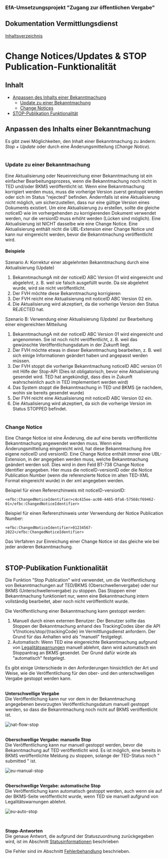 ### EfA-Umsetzungsprojekt "Zugang zur öffentlichen Vergabe"
## Dokumentation Vermittlungsdienst
[Inhaltsverzeichnis](/documentation/documentation.md)
<br>

# Change Notices/Updates & STOP Publication-Funktionalität

## Inhalt
- [Anpassen des Inhalts einer Bekanntmachung](#stop-oder-change)
    - [Update zu einer Bekanntmachung](#update)
	- [Change Notices](#change-notice)
- [STOP-Publikation Funktionalität](#stop-func)

## Anpassen des Inhalts einer Bekanntmachung<span id='stop-oder-change'>
Es gibt zwei Möglichkeiten, den Inhalt einer Bekanntmachung zu ändern: *Stop + Update* oder durch eine Änderungsmitteilung (*Change Notice*).
<br><br>

### Update zu einer Bekanntmachung<span id='update'>
Eine Aktualisierung oder Neueinreichung einer Bekanntmachung ist ein einfacher Bearbeitungsprozess, wenn die Bekanntmachung noch nicht in TED und/oder BKMS veröffentlicht ist. Wenn eine Bekanntmachung korrigiert werden muss, muss die vorherige Version zuerst gestoppt werden oder sich im Status "rejected" befinden. Andernfalls ist eine Aktualisierung nicht möglich, um sicherzustellen, dass nur eine gültige Version eines Dokuments existiert. Um eine Aktualisierung zu erstellen, sollte die gleiche noticeID wie im vorhergehenden zu korrigierenden Dokument verwendet werden, nur die versionID muss erhöht werden (Lücken sind möglich). Eine Aktualisierung ist NICHT dasselbe wie eine Change Notice. Eine Aktualisierung enthält nicht die UBL-Extension einer Change Notice und kann nur eingereicht werden, bevor die Bekanntmachung veröffentlicht wird.
<br>

#### **Beispiele**

Szenario A: Korrektur einer abgelehnten Bekanntmachung durch eine Aktualisierung (Update)

1. BekanntmachungA mit der noticeID ABC Version 01 wird eingereicht und abgelehnt, z. B. weil sie falsch ausgefüllt wurde. Da sie abgelehnt wurde, wird sie nicht veröffentlicht.
2. Der FVH möchte diese Bekanntmachung korrigieren
3. Der FVH reicht eine Aktualisierung mit noticeID ABC Version 02 ein.
4. Die Aktualisierung wird akzeptiert, da die vorherige Version den Status REJECTED hat.

Szenario B: Verwendung einer Aktualisierung (Update) zur Bearbeitung einer eingereichten Mitteilung

1. BekanntmachungA mit der noticeID ABC Version 01 wird eingereicht und angenommen. Sie ist noch nicht veröffentlicht, z. B. weil das gewünschte Veröffentlichungsdatum in der Zukunft liegt.
2. Der FVH möchte etwas in dieser Bekanntmachung bearbeiten, z. B. weil sich einige Informationen geändert haben und angepasst werden müssen.
3. Der FVH stoppt die vorherige Bekanntmachung noticeID ABC version 01 mit Hilfe der Stop-API (Dies ist obligatorisch, bevor eine Aktualisierung gesendet wird. TED hat angekündigt, dass dies in Zukunft wahrscheinlich auch in TED implementiert werden wird)
4. Das System stoppt die Bekanntmachung in TED und BKMS (je nachdem, wohin sie bereits gesendet wurde)
5. Der FVH reicht eine Aktualisierung mit noticeID ABC Version 02 ein.
6. Die Aktualisierung wird akzeptiert, da sich die vorherige Version im Status STOPPED befindet.
<br><br>

### Change Notice<span id='change-notice'>
Eine Change Notice ist eine Änderung, die auf eine bereits veröffentlichte Bekanntmachung angewendet werden muss. Wenn eine Änderungsmitteilung eingereicht wird, hat diese Bekanntmachung ihre eigene noticeID und versionID. Eine Change Notice enthält immer eine UBL-Extension, in der angegeben werden muss, welche Bekanntmachung geändert werden soll. Dies wird in dem Feld BT-738 Change Notice Identifier angegeben. Hier muss die noticeID-versionID oder die Notice Publication Number (wenn die referenzierte Notice im alten TED-XML Format eingereicht wurde) in der xml angegeben werden.

Beispiel für einen Referenzhinweis mit noticeID-versionID:

`<efbc:ChangedNoticeIdentifier>c4c415ee-ac08-4465-8fa6-57568cf69462-01</efbc:ChangedNoticeIdentifier>`

Beispiel für einen Referenzhinweis unter Verwendung der Notice Publication Number:

`<efbc:ChangedNoticeIdentifier>01234567-2022</efbc:ChangedNoticeIdentifier>`

Das Verfahren zur Einreichung einer Change Notice ist das gleiche wie bei jeder anderen Bekanntmachung.
<br><br>

## STOP-Publikation Funktionalität<span id='stop-func'>
Die Funktion "Stop Publication" wird verwendet, um die Veröffentlichung von Bekanntmachungen auf TED/BKMS (Oberschwellenvergabe) oder nur BKMS (Unterschwellenvergabe) zu stoppen. Das Stoppen einer Bekanntmachung funktioniert nur, wenn eine Bekanntmachung intern vollständig bearbeitet, aber noch nicht veröffentlicht wurde. 

Die Veröffentlichung einer Bekanntmachung kann gestoppt werden:
1. Manuell durch einen externen Benutzer:
Der Benutzer sollte das Stoppen der Bekanntmachung anhand des TrackingCodes über die API V1/notices/stop/{trackingCode} im Vermittlungsdienst anfordern. Der Grund für das Anhalten wird als "manuell" festgelegt.
2. Automatisch: Wenn TED eine eingereichte Bekanntmachung aufgrund von [Legalitätswarnungen](Fehlerbehandlung.md/#lawfullness) manuell ablehnt, dann wird automatisch ein Stoppantrag an BKMS gesendet. Der Grund dafür würde als "automatisch" festgelegt.

Es gibt einige Unterschiede in den Anforderungen hinsichtlich der Art und Weise, wie die Veröffentlichung für den ober- und den unterschwelligen Vergabe gestoppt werden kann.
 <br> <br>

**Unterschwellige Vergabe** <br>
Die Veröffentlichung kann nur vor dem in der Bekanntmachung angegebenen bevorzugten Veröffentlichungsdatum manuell gestoppt werden, so dass die Bekanntmachung noch nicht auf BKMS veröffentlicht ist.

![nat-flow-stop](images/nat-flow-stop.png)
 <br> <br>

**Oberschwellige Vergabe: manuelle Stop** <br>
Die Veröffentlichung kann nur manuell gestoppt werden, bevor die Bekanntmachung auf TED veröffentlicht wird. Es ist möglich, eine bereits in BKMS veröffentlichte Meldung zu stoppen, solange der TED-Status noch " submitted " ist.

![eu-manual-stop](images/eu-manual-stop.png)
 <br> <br>

**Oberschwellige Vergabe: automatische Stop** <br>
Die Veröffentlichung kann automatisch gestoppt werden, auch wenn sie auf der BKMS-Seite veröffentlicht wurde, wenn TED sie manuell aufgrund von Legalitätswarnungen ablehnt.

![eu-auto-stop](images/eu-auto-stop.png)

 <br>

**Stopp-Antworten** <br>
Die genaue Antwort, die aufgrund der Statuszuordnung zurückgegeben wird, ist im Abschnitt [Statusinformationen](/documentation/Status_information.md) beschrieben

Die Fehler sind im Abschnitt [Fehlerbehandlung](/documentation/Fehlerbehandlung.md) beschrieben.